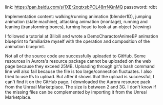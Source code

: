 link: https://pan.baidu.com/s/1XEr2oqtxsbPOL48rrNQnMQ 
passoword: rdbt

Implementation content: walking/running animation (blender1D), jumping animation (state machine), attacking animation (montage), running and leaning (transforming bones), turning head to look at an object (viewing) 

I followed a tutorial at Bilibili and wrote a DemoCharactorAnimeBP animation blueprint to familiarize myself with the operation and composition of the animation blueprint. 

Not all of the source code are successfully uploaded to GitHub. Some resources in Aurora's resource package cannot be uploaded on the web page because they exceed 25MB. Uploading through git's bash command line will also fail because the file is too large/connection fluctuates. I also tried to use lfs to upload. But  after it shows that the upload is successful, I can't find it on the GitHub page. I downloaded the Aurora resource pack from the Unreal Marketplace. The size is between 2 and 3G. I don't know if the missing files can be complemented by importing it from the Unreal Marketplace.

